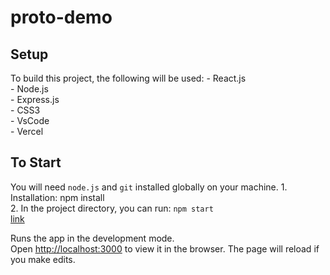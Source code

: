 # proto-demo

## Setup
To build this project, the following will be used:
    - React.js  
    - Node.js  
    - Express.js  
    - CSS3  
    - VsCode  
    - Vercel  

## To Start
You will need `node.js` and `git` installed globally on your machine.
    1. Installation: npm install  
    2. In the project directory, you can run: `npm start`  
    [link](https://nodejs.org/en/download/package-manager/)

Runs the app in the development mode.  
Open [http://localhost:3000](http://localhost:3000) to view it in the browser. The page will reload if you make edits.

